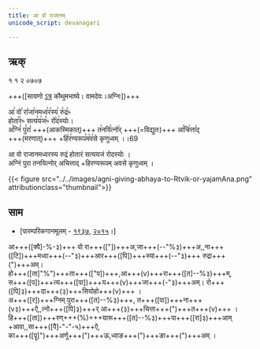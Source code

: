 ```yaml
---
title: आ वो राजानम्  
unicode_script: devanagari  

--- 
```


## ऋक्

१ १ २ ०७०७

+++([सायणो [ऽत्र](https://archive.org/details/SamaVedaSanhitaWithSayanabhashyaVolume1SatyavrataSamasrami1874bis_201804/page/n247&sa=D&ust=1542564218916000) कौथुमभाष्ये। वामदेवः।अग्निः])+++

आ꣢ वो꣣ रा꣡जा꣢नमध्व꣣र꣡स्य꣢ रु꣣द्र꣡ᳱ  
होता꣢꣯रᳱ सत्य꣣य꣢ज꣣ᳱ रो꣡द꣢स्योः।  
अ꣣ग्निं꣢ पु꣣रा꣡ +++(आकस्मिकात्)+++ त꣢नयि꣣त्नो꣢र् +++(=विद्युतः)+++ आ꣣चि꣢त्ता꣣द्  
+++(मरणात्)+++ +हि꣡र꣢ण्यरूप꣣म꣡व꣢से कृणुध्वम् ।।69

आ वो राजानमध्वरस्य रुद्रं होतारं सत्ययजं रोदस्योः  ।  
अग्निं पुरा तनयित्नोर् अचित्ताद् +हिरण्यरूपम् अवसे कृणुध्वम्  ।

{{< figure src="../../images/agni-giving-abhaya-to-Rtvik-or-yajamAna.png" attributionclass="thumbnail">}}

## साम

- [पारम्परिकगानमूलम् - [१९३७](https://archive.org/stream/sAmaveda-jaiminIya-paravastu-paramparA-docs/sAmaveda-paravastu-1937#page/n15/mode/1up), [२०१५](https://archive.org/stream/sAmaveda-jaiminIya-paravastu-paramparA-docs/UDAKA%20SAANTHI%20SAAMAANI#page/n2/mode/1up&sa=D&ust=1542425956390000)।]
<div class="audioEmbed"  caption="रामानुजार्यः 1974 " src="https://archive
.org/download/jaiminIya-sAma-gAna-paravastu-tradition-rAmAnuja/A-vo-rAjAnam.mp3"></div>
<div class="audioEmbed"  caption="गोपालार्यः 2015  " src="https://archive
.org/download/jaiminIya-sAma-gAna-paravastu-tradition-gopAla-2015/A-vo-rAjAnam.mp3"></div>
<div class="audioEmbed"  caption="गोपाल-विश्वासयोर् अनुवचनम् 2018 1x" src="https://archive
.org/download/jaiminIya-sAma-gAna-paravastu-tradition-anuvachanam-gopAla-vishvAsa-2018/A-vo-rAjAnam.mp3"></div>
<div class="audioEmbed"  caption="गोपाल-विश्वासयोर् अनुवचनम् 2018 1.5x" src="https://archive
.org/download/jaiminIya-sAma-gAna-paravastu-tradition-anuvachanam-gopAla-vishvAsa-2018-150p-speed/A-vo-rAjAnam.mp3"></div>



आ+++([क्पै]-%-३)+++ वो रा+++(["])+++अ,जा+++(--"%३)+++अ,,ना+++([टि])+++मध्वा+++(--"३)+++आर+++([पि])+++स्या+++(--"३)+++ रुद्रा+++(")+++अम्।  
हो+++([ता]"%")+++ता+++(["प])+++,आ+++(v)+++रा+++([त]--%३)+++म्,  
स+++([प])+++त्य+++([पा])+++य+++(v)+++जा+++(-"३)+++अम्।  रो+++([पि]३)+++दा+++(३)+++सियोहो+++(v)+++ ।  
अ+++([र])+++ग्निम् पुरा+++([त]--%३)+++, त+++([पा])+++ना+++(v३)+++ऐ,,त्नो+++([पि]३)+++र् आ+++(३)+++चित्ता+++(")+++त+++(v)+++ ।  
हि+++([ता])+++रण्+++(%)+++यारू+++([त]--%३)+++पा+++([रा]३)+++आम् +आवा,,सा+++([पै]-"-"-५)+++ऐ,  
का+++([पॄ]")+++अर्णू+++(")+++ऊ,ध्वाङ+++(")+++ङा+++(")+++अम् ।  
